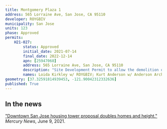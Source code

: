 ```yaml
---
title: Montgomery Plaza 1
address: 565 Lorraine Ave, San Jose, CA 95110
developer: ROYGBIV
municipality: San Jose
units: 123
phase: Approved
permits:
    H21-027:
        status: Approved
        initial_date: 2021-07-14
        final_date: 2022-12-14
        apn: [25947068]
        address: 565 Lorraine Ave, San Jose, CA 95110
        description: "Site Development Permit to allow the demolition of the existing single-family home for the construction of an approximately 214 feet high-rise building with approximately 22 stories, 123-unit multi-family (24% of units reserved as affordable units), with a basement for utilities, 1,623 square feet of ground floor retail, private open space for some units, and a roof terrace, on an approximately 0.10-gross acre site. The project includes a Density Bonus Application with a concession for a reduction in parking and waivers for the removal of required loading spaces and location of bicycle parking."
        names: Loida Kirkley w/ ROYGBIV; Kurt Anderson w/ Anderson Architects;
geometry: [37.32591814939453, -121.90042312332636]
published: True
---
```

## In the news

["Downtown San Jose housing tower proposal doubles homes and height."](https://www.mercurynews.com/2021/06/09/downtown-san-jose-housing-tower-doubles-height-home-real-estate-google/) *Mercury News*, June 9, 2021.
